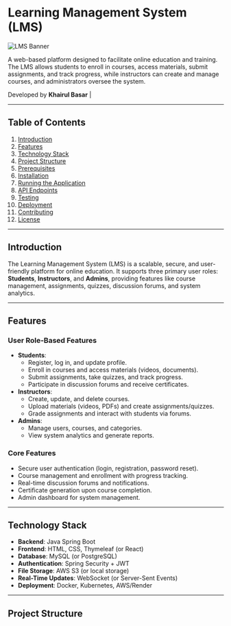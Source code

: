# Learning Management System (LMS)

![LMS Banner](https://via.placeholder.com/800x200.png?text=LMS+Banner)

A web-based platform designed to facilitate online education and training. The LMS allows students to enroll in courses, access materials, submit assignments, and track progress, while instructors can create and manage courses, and administrators oversee the system.

Developed by **Khairul Basar** |

---

## Table of Contents
1. [Introduction](#introduction)
2. [Features](#features)
3. [Technology Stack](#technology-stack)
4. [Project Structure](#project-structure)
5. [Prerequisites](#prerequisites)
6. [Installation](#installation)
7. [Running the Application](#running-the-application)
8. [API Endpoints](#api-endpoints)
9. [Testing](#testing)
10. [Deployment](#deployment)
11. [Contributing](#contributing)
12. [License](#license)

---

## Introduction
The Learning Management System (LMS) is a scalable, secure, and user-friendly platform for online education. It supports three primary user roles: **Students**, **Instructors**, and **Admins**, providing features like course management, assignments, quizzes, discussion forums, and system analytics.

---

## Features

### User Role-Based Features
- **Students**:
  - Register, log in, and update profile.
  - Enroll in courses and access materials (videos, documents).
  - Submit assignments, take quizzes, and track progress.
  - Participate in discussion forums and receive certificates.
- **Instructors**:
  - Create, update, and delete courses.
  - Upload materials (videos, PDFs) and create assignments/quizzes.
  - Grade assignments and interact with students via forums.
- **Admins**:
  - Manage users, courses, and categories.
  - View system analytics and generate reports.

### Core Features
- Secure user authentication (login, registration, password reset).
- Course management and enrollment with progress tracking.
- Real-time discussion forums and notifications.
- Certificate generation upon course completion.
- Admin dashboard for system management.

---

## Technology Stack
- **Backend**: Java Spring Boot
- **Frontend**: HTML, CSS, Thymeleaf (or React)
- **Database**: MySQL (or PostgreSQL)
- **Authentication**: Spring Security + JWT
- **File Storage**: AWS S3 (or local storage)
- **Real-Time Updates**: WebSocket (or Server-Sent Events)
- **Deployment**: Docker, Kubernetes, AWS/Render

---

## Project Structure
